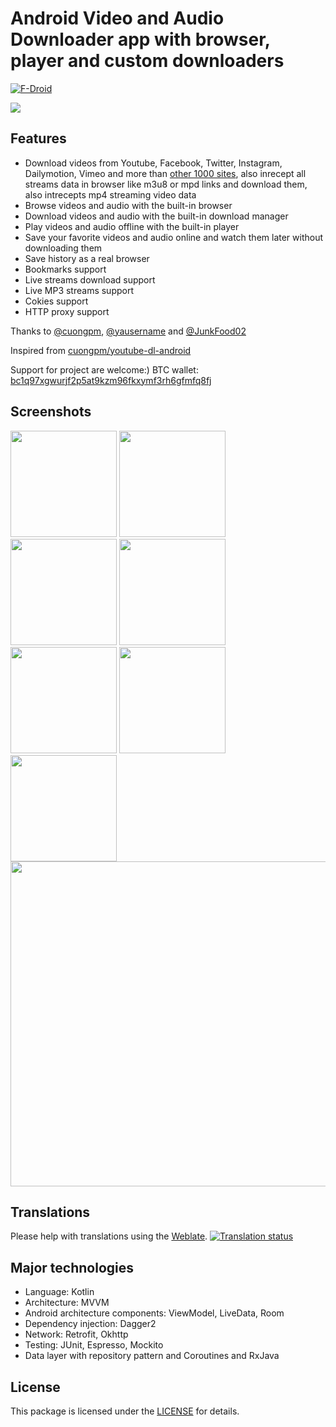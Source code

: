 # Android Video and Audio Downloader app with browser, player and custom downloaders

[![F-Droid](https://img.shields.io/f-droid/v/com.myAllVideoBrowser?color=b4eb12&label=F-Droid&logo=fdroid&logoColor=1f78d2)](https://f-droid.org/packages/com.myAllVideoBrowser)

<a href="https://f-droid.org/packages/com.myAllVideoBrowser"><img src="https://f-droid.org/badge/get-it-on.png"></a>

## Features

- Download videos from Youtube, Facebook, Twitter, Instagram, Dailymotion, Vimeo and more
  than [other 1000 sites](http://rg3.github.io/youtube-dl/supportedsites.html), also inrecept all
  streams data in browser like m3u8 or mpd links and download them, also intrecepts mp4 streaming
  video data
- Browse videos and audio with the built-in browser
- Download videos and audio with the built-in download manager
- Play videos and audio offline with the built-in player
- Save your favorite videos and audio online and watch them later without downloading them
- Save history as a real browser
- Bookmarks support
- Live streams download support
- Live MP3 streams support
- Cokies support
- HTTP proxy support

Thanks
to [@cuongpm](https://github.com/cuongpm), [@yausername](https://github.com/yausername) and [@JunkFood02](https://github.com/JunkFood02)

Inspired from [cuongpm/youtube-dl-android](https://github.com/cuongpm/youtube-dl-android)

Support for project are welcome:) BTC wallet: [bc1q97xgwurjf2p5at9kzm96fkxymf3rh6gfmfq8fj](bitcoin:BC1Q97XGWURJF2P5AT9KZM96FKXYMF3RH6GFMFQ8FJ)

## Screenshots

<img src="screenshots/screenshot_1.png" width="170"> <img src="screenshots/screenshot_2.png" width="170"> <img src="screenshots/screenshot_3.png" width="170"> <img src="screenshots/screenshot_4.png" width="170">
<img src="screenshots/screenshot_5.png" width="170"> <img src="screenshots/screenshot_6.png" width="170"> <img src="screenshots/screenshot_7.png" width="170"> <img src="screenshots/screenshot_8.png" width="520">

## Translations

Please help with translations using the [Weblate](https://toolate.othing.xyz/projects/super-video-downloader/).
<a href="https://toolate.othing.xyz/projects/super-video-downloader/">
<img alt="Translation status" src="https://toolate.othing.xyz/widget/super-video-downloader/multi-auto.svg"/>
</a>

## Major technologies

- Language: Kotlin
- Architecture: MVVM
- Android architecture components: ViewModel, LiveData, Room
- Dependency injection: Dagger2
- Network: Retrofit, Okhttp
- Testing: JUnit, Espresso, Mockito
- Data layer with repository pattern and Coroutines and RxJava

## License

This package is licensed under the [LICENSE](./LICENSE) for details.
